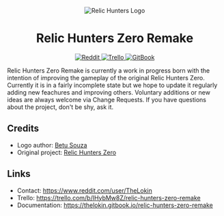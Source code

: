 <p align="center">
  <img alt="Relic Hunters Logo" src="http://www.roguesnail.com/wordpress/wp-content/uploads/2014/08/RelicHuntersMainBanner.jpg" />
  <h1 align="center">Relic Hunters Zero Remake</h1>
  <p align="center">
    <a href="https://www.reddit.com/user/TheLokin" target="_blank">
      <img alt="Reddit" src="https://img.shields.io/badge/contact-reddit-orange.svg">
    </a>
    <a href="https://trello.com/b/IHybMw8Z/relic-hunters-zero-remake" target="_blank">
      <img alt="Trello" src="https://img.shields.io/badge/to%20do-trello-brightgreen.svg">
    </a>
    <a href="https://thelokin.gitbook.io/relic-hunters-zero-remake" target="_blank">
      <img alt="GitBook" src="https://img.shields.io/badge/docs-gitbook-blue.svg">
    </a>
  </p>
</p>

Relic Hunters Zero Remake is currently a work in progress born with the intention of improving the gameplay of the original Relic Hunters Zero. Currently it is in a fairly incomplete state but we hope to update it regularly adding new feachures and improving others. Voluntary additions or new ideas are always welcome via Change Requests. If you have questions about the project, don't be shy, ask it.

## Credits

* Logo author: [Betu Souza](https://twitter.com/betuiau)
* Original project: [Relic Hunters Zero](https://github.com/mventurelli/relichunterszero)

## Links

* Contact: <https://www.reddit.com/user/TheLokin>
* Trello: <https://trello.com/b/IHybMw8Z/relic-hunters-zero-remake>
* Documentation: <https://thelokin.gitbook.io/relic-hunters-zero-remake>